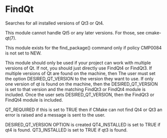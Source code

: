   

# FindQt  
Searches for all installed versions of Qt3 or Qt4.  

This module cannot handle Qt5 or any later versions.
For those, see cmake-qt(7).  

This module exists for the find_package() command only if
policy CMP0084 is not set to NEW.  

This module should only be used if your project can work with multiple
versions of Qt.  If not, you should just directly use FindQt4 or
FindQt3.  If multiple versions of Qt are found on the machine, then
The user must set the option DESIRED_QT_VERSION to the version they
want to use.  If only one version of qt is found on the machine, then
the DESIRED_QT_VERSION is set to that version and the matching FindQt3
or FindQt4 module is included.  Once the user sets DESIRED_QT_VERSION,
then the FindQt3 or FindQt4 module is included.  

QT_REQUIRED if this is set to TRUE then if CMake can
            not find Qt4 or Qt3 an error is raised
            and a message is sent to the user.

  

DESIRED_QT_VERSION OPTION is created
QT4_INSTALLED is set to TRUE if qt4 is found.
QT3_INSTALLED is set to TRUE if qt3 is found.

  

